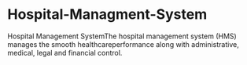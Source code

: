 # Hospital-Managment-System
Hospital Management SystemThe hospital management system (HMS) manages the smooth healthcareperformance along with administrative, medical, legal and financial control.
